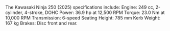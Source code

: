 The Kawasaki Ninja 250 (2025) specifications include:
Engine: 249 cc, 2-cylinder, 4-stroke, DOHC
Power: 36.9 hp at 12,500 RPM
Torque: 23.0 Nm at 10,000 RPM
Transmission: 6-speed
Seating Height: 785 mm
Kerb Weight: 167 kg
Brakes: Disc front and rear.
